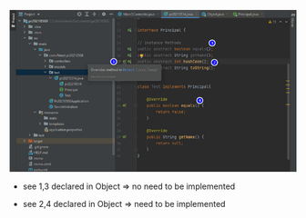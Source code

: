 ![](images/impl_obj.png)

- see 1,3 declared in Object => no need to be implemented

- see 2,4 declared in Object => need to be implemented